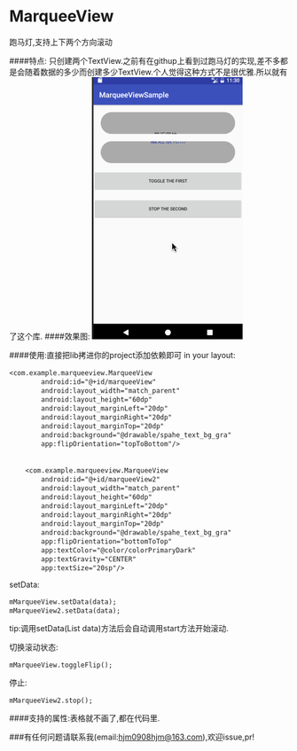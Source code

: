 # MarqueeView
跑马灯,支持上下两个方向滚动

####特点:
只创建两个TextView.之前有在githup上看到过跑马灯的实现,差不多都是会随着数据的多少而创建多少TextView.个人觉得这种方式不是很优雅.所以就有了这个库.
####效果图:
![](https://github.com/hjmJhon/MarqueeView/raw/master/ScreenShots/screen.gif)

####使用:直接把lib拷进你的project添加依赖即可
in your layout:

```
<com.example.marqueeview.MarqueeView
        android:id="@+id/marqueeView"
        android:layout_width="match_parent"
        android:layout_height="60dp"
        android:layout_marginLeft="20dp"
        android:layout_marginRight="20dp"
        android:layout_marginTop="20dp"
        android:background="@drawable/spahe_text_bg_gra"
        app:flipOrientation="topToBottom"/>


    <com.example.marqueeview.MarqueeView
        android:id="@+id/marqueeView2"
        android:layout_width="match_parent"
        android:layout_height="60dp"
        android:layout_marginLeft="20dp"
        android:layout_marginRight="20dp"
        android:layout_marginTop="20dp"
        android:background="@drawable/spahe_text_bg_gra"
        app:flipOrientation="bottomToTop"
        app:textColor="@color/colorPrimaryDark"
        app:textGravity="CENTER"
        app:textSize="20sp"/>
```

setData:

```
mMarqueeView.setData(data);
mMarqueeView2.setData(data);

```
tip:调用setData(List<String> data)方法后会自动调用start方法开始滚动.

切换滚动状态:

```
mMarqueeView.toggleFlip();

```

停止:

```
mMarqueeView2.stop();
```

####支持的属性:表格就不画了,都在代码里.

###有任何问题请联系我(email:hjm0908hjm@163.com),欢迎issue,pr!